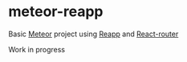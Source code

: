 # meteor-reapp
Basic [Meteor](https://www.meteor.com/) project using [Reapp](http://reapp.io) and [React-router](https://github.com/rackt/react-router)

Work in progress
